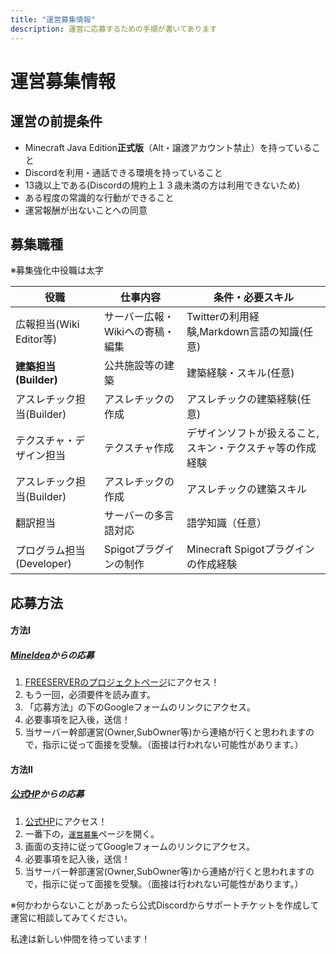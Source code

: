```yaml
---
title: "運営募集情報"
description: 運営に応募するための手順が書いてあります
---
```


# 運営募集情報
## 運営の前提条件

- Minecraft Java Edition**正式版**（Alt・譲渡アカウント禁止）を持っていること
- Discordを利用・通話できる環境を持っていること
- 13歳以上である(Discordの規約上１３歳未満の方は利用できないため)
- ある程度の常識的な行動ができること
- 運営報酬が出ないことへの同意
## 募集職種

※募集強化中役職は太字

| 役職                      | 仕事内容                         | 条件・必要スキル                                          |
| ------------------------- | -------------------------------- | --------------------------------------------------------- |
| 広報担当(Wiki Editor等)   | サーバー広報・Wikiへの寄稿・編集 | Twitterの利用経験,Markdown言語の知識(任意)                |
| **建築担当(Builder)**         | 公共施設等の建築                 | 建築経験・スキル(任意)                                    |
| アスレチック担当(Builder) | アスレチックの作成               | アスレチックの建築経験(任意)                              |
| テクスチャ・デザイン担当  | テクスチャ作成                   | デザインソフトが扱えること,スキン・テクスチャ等の作成経験 |
| アスレチック担当(Builder) | アスレチックの作成               | アスレチックの建築スキル                                  |
| 翻訳担当                  | サーバーの多言語対応             | 語学知識（任意）                                          |
| プログラム担当(Developer) | Spigotプラグインの制作           | Minecraft Spigotプラグインの作成経験                      |
## 応募方法
#### 方法I
##### [MineIdea](https://mineidea.net/projects/73)からの応募
1. [FREESERVERのプロジェクトページ](https://mineidea.net/projects/73)にアクセス！
2. もう一回，必須要件を読み直す。
3. 「応募方法」の下のGoogleフォームのリンクにアクセス。
4. 必要事項を記入後，送信！
5. 当サーバー幹部運営(Owner,SubOwner等)から連絡が行くと思われますので，指示に従って面接を受験。（面接は行われない可能性があります。）
#### 方法II
##### [公式HP](https://freeserver.pro/)からの応募
1. [公式HP](https://freeserver.pro/)にアクセス！
2. 一番下の，[`運営募集`](https://freeserver.pro/#/join-us)ページを開く。
3. 画面の支持に従ってGoogleフォームのリンクにアクセス。
4. 必要事項を記入後，送信！
5. 当サーバー幹部運営(Owner,SubOwner等)から連絡が行くと思われますので，指示に従って面接を受験。（面接は行われない可能性があります。）

※何かわからないことがあったら公式Discordからサポートチケットを作成して運営に相談してみてください。

  私達は新しい仲間を待っています！

